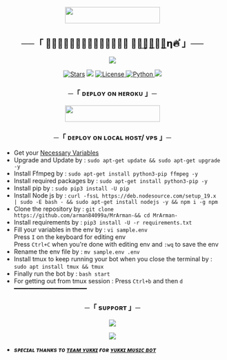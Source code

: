   <p align="center"><a href="https://t.me/Mr_Arman5"> <img src="https://img.shields.io/badge/Credit%20To%20Owner-darkred?style=for-the-badge" width="220" height="38.45"/></a></p>


<h2 align="center">
    ──「  𖽹⃯᪳᪳᪳𖾛〬〬〬〬〬𝗢𝝲𝝴 𝐀𝗿͢𝗺𝝰͟𝝰〬͟𝝶🔥᪳ 」──
</h2>

<p align="center">
  <img src="https://te.legra.ph/file/31660093269b2be99ae89.jpg">
</p>

<p align="center">
<a href="https://github.com/arman84099a/MrArman-/stargazers"> <img src="https://img.shields.io/github/stars/arman84099a/MrArman-?color=black&logo=github&logoColor=black&style=for-the-badge" alt="Stars" /></a>
<a href="https://github.com/arman84099a/MrArman-/network/members"> <img src="https://img.shields.io/github/forks/arman84099a/MrArman-?color=black&logo=github&logoColor=black&style=for-the-badge" /></a>
<a href="https://github.com/arman84099a/MrArman-/blob/main/LICENSE"> <img src="https://img.shields.io/badge/License-MIT-blueviolet?style=for-the-badge" alt="License" /> </a>
<a href="https://www.python.org/"> <img src="https://img.shields.io/badge/Written%20in-Python-orange?style=for-the-badge&logo=python" alt="Python" /> </a>
<a href="https://github.com/arman84099a/MrArman-/commits/venombolteop"> <img src="https://img.shields.io/github/last-commit/arman84099a/MrArman-?color=blue&logo=github&logoColor=green&style=for-the-badge" /></a>
</p>


<h3 align="center">
    ─「 ᴅᴇᴩʟᴏʏ ᴏɴ ʜᴇʀᴏᴋᴜ 」─
</h3>

<p align="center"><a href="https://dashboard.heroku.com/new?template=https://github.com/Speedsnet/-X4rish"> <img src="https://img.shields.io/badge/Deploy%20On%20Heroku-blue?style=for-the-badge&logo=heroku" width="220" height="38.45"/></a></p>

<h3 align="center">
    ─「 ᴅᴇᴩʟᴏʏ ᴏɴ ʟᴏᴄᴀʟ ʜᴏsᴛ/ ᴠᴘs 」─
</h3>

- Get your [Necessary Variables](https://github.com/arman84099a/MrArman-/blob/main/sample.env)
- Upgrade and Update by :
`sudo apt-get update && sudo apt-get upgrade -y`
- Install Ffmpeg by :
`sudo apt-get install python3-pip ffmpeg -y`
- Install required packages by :
`sudo apt-get install python3-pip -y`
- Install pip by :
`sudo pip3 install -U pip`
- Install Node js by :
`curl -fssL https://deb.nodesource.com/setup_19.x | sudo -E bash - && sudo apt-get install nodejs -y && npm i -g npm`
- Clone the repository by :
`git clone https://github.com/arman84099a/MrArman-&& cd MrArman-`
- Install requirements by :
`pip3 install -U -r requirements.txt`
- Fill your variables in the env by :
`vi sample.env`<br>
Press `I` on the keyboard for editing env<br>
Press `Ctrl+C` when you're done with editing env and `:wq` to save the env<br>
- Rename the env file by :
`mv sample.env .env`
- Install tmux to keep running your bot when you close the terminal by :
`sudo apt install tmux && tmux`
- Finally run the bot by :
`bash start`
- For getting out from tmux session : Press `Ctrl+b` and then `d`<br>
━━━━━━━━━━━━━━━━━━━━

<h3 align="center">
    ─「 sᴜᴩᴩᴏʀᴛ 」─
</h3>

<p align="center">
<a href="https://t.me/+t16sY-pzodUyNGU1"><img src="https://img.shields.io/badge/-Support%20Group-blue.svg?style=for-the-badge&logo=Telegram"></a>
</p>

<p align="center">
<a href="https://t.me/Dil_Ka_Ehsaas"><img src="https://img.shields.io/badge/-Support%20Channel-blue.svg?style=for-the-badge&logo=Telegram"></a>
</p>

- <b> _sᴩᴇᴄɪᴀʟ ᴛʜᴀɴᴋs ᴛᴏ [ᴛᴇᴀᴍ ʏᴜᴋᴋɪ](https://github.com/TeamYukki) ғᴏʀ [ʏᴜᴋᴋɪ ᴍᴜsɪᴄ ʙᴏᴛ](https://github.com/TeamYukki/YukkiMusicBot)_ </b>
